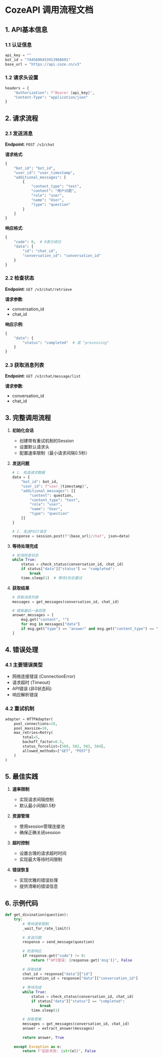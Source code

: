 # CozeAPI 调用流程文档

## 1. API基本信息

### 1.1 认证信息
```python
api_key = ""
bot_id = "7445600453913968691"
base_url = "https://api.coze.cn/v3"
```

### 1.2 请求头设置
```python
headers = {
    "Authorization": f"Bearer {api_key}",
    "Content-Type": "application/json"
}
```

## 2. 请求流程

### 2.1 发送消息
**Endpoint**: `POST /v3/chat`

**请求格式**:
```python
{
    "bot_id": "bot_id",
    "user_id": "user_timestamp",
    "additional_messages": [
        {
            "content_type": "text",
            "content": "用户问题",
            "role": "user",
            "name": "User",
            "type": "question"
        }
    ]
}
```

**响应格式**:
```python
{
    "code": 0,  # 0表示成功
    "data": {
        "id": "chat_id",
        "conversation_id": "conversation_id"
    }
}
```

### 2.2 检查状态
**Endpoint**: `GET /v3/chat/retrieve`

**请求参数**:
- conversation_id
- chat_id

**响应示例**:
```python
{
    "data": {
        "status": "completed"  # 或 "processing"
    }
}
```

### 2.3 获取消息列表
**Endpoint**: `GET /v3/chat/message/list`

**请求参数**:
- conversation_id
- chat_id

## 3. 完整调用流程

1. **初始化会话**
   - 创建带有重试机制的Session
   - 设置默认请求头
   - 配置速率限制（最小请求间隔0.5秒）

2. **发送问题**
   ```python
   # 1. 构造请求数据
   data = {
       "bot_id": bot_id,
       "user_id": f"user_{timestamp}",
       "additional_messages": [{
           "content": question,
           "content_type": "text",
           "role": "user",
           "name": "User",
           "type": "question"
       }]
   }
   
   # 2. 发送POST请求
   response = session.post(f"{base_url}/chat", json=data)
   ```

3. **等待处理完成**
   ```python
   # 轮询检查状态
   while True:
       status = check_status(conversation_id, chat_id)
       if status["data"]["status"] == "completed":
           break
       time.sleep(1)  # 等待1秒后重试
   ```

4. **获取结果**
   ```python
   # 获取消息列表
   messages = get_messages(conversation_id, chat_id)
   
   # 提取最后一条回答
   answer_messages = [
       msg.get("content", "")
       for msg in messages["data"]
       if msg.get("type") == "answer" and msg.get("content_type") == "text"
   ]
   ```

## 4. 错误处理

### 4.1 主要错误类型
- 网络连接错误 (ConnectionError)
- 请求超时 (Timeout)
- API错误 (非0状态码)
- 响应解析错误

### 4.2 重试机制
```python
adapter = HTTPAdapter(
    pool_connections=10,
    pool_maxsize=10,
    max_retries=Retry(
        total=5,
        backoff_factor=0.5,
        status_forcelist=[500, 502, 503, 504],
        allowed_methods=["GET", "POST"]
    )
)
```

## 5. 最佳实践

1. **速率限制**
   - 实现请求间隔控制
   - 默认最小间隔0.5秒

2. **资源管理**
   - 使用session管理连接池
   - 确保正确关闭session

3. **超时控制**
   - 设置合理的请求超时时间
   - 实现最大等待时间限制

4. **错误恢复**
   - 实现优雅的错误处理
   - 提供清晰的错误信息

## 6. 示例代码

```python
def get_divination(question):
    try:
        # 等待速率限制
        _wait_for_rate_limit()
        
        # 发送问题
        response = send_message(question)
        
        # 检查响应
        if response.get("code") != 0:
            return f"API错误: {response.get('msg')}", False
            
        # 获取结果
        chat_id = response["data"]["id"]
        conversation_id = response["data"]["conversation_id"]
        
        # 等待完成
        while True:
            status = check_status(conversation_id, chat_id)
            if status["data"]["status"] == "completed":
                break
            time.sleep(1)
        
        # 获取答案
        messages = get_messages(conversation_id, chat_id)
        answer = extract_answer(messages)
        
        return answer, True
        
    except Exception as e:
        return f"起卦失败: {str(e)}", False 
